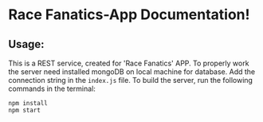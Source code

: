 # Race Fanatics-App Documentation!

## Usage: 
This is a REST service, created for 'Race Fanatics' APP. To properly work the server need installed mongoDB on local machine for database. Add the connection string in the `index.js` file.
To build the server, run the following commands in the terminal:
```
npm install
npm start
```